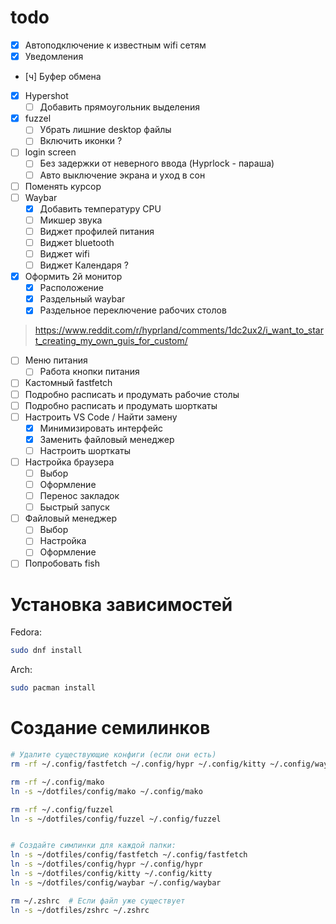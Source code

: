 # todo
- [x] Автоподключение к известным wifi сетям
- [x] Уведомления
- [ч] Буфер обмена
- [x] Hypershot
	- [ ] Добавить прямоугольник выделения
- [x] fuzzel
	- [ ] Убрать лишние desktop файлы
	- [ ] Включить иконки ?
- [ ] login screen
	- [ ] Без задержки от неверного ввода (Hyprlock - параша)
	- [ ] Авто выключение экрана и уход в сон
- [ ] Поменять курсор
- [ ] Waybar
	- [x] Добавить температуру CPU
	- [ ] Микшер звука
	- [ ] Виджет профилей питания
	- [ ] Виджет bluetooth
	- [ ] Виджет wifi 
	- [ ] Виджет Календаря ?
- [x] Оформить 2й монитор
	- [x] Расположение
	- [x] Раздельный waybar
	- [x] Раздельное переключение рабочих столов

>https://www.reddit.com/r/hyprland/comments/1dc2ux2/i_want_to_start_creating_my_own_guis_for_custom/
- [ ] Меню питания
	- [ ] Работа кнопки питания
- [ ] Кастомный fastfetch
- [ ] Подробно расписать и продумать рабочие столы
- [ ] Подробно расписать и продумать шорткаты
- [ ] Настроить VS Code / Найти замену
	- [x] Минимизировать интерфейс
	- [x] Заменить файловый менеджер
	- [ ] Настроить шорткаты
- [ ] Настройка браузера
	- [ ] Выбор
	- [ ] Оформление
	- [ ] Перенос закладок
	- [ ] Быстрый запуск
- [ ] Файловый менеджер
	- [ ] Выбор 
	- [ ] Настройка
	- [ ] Оформление
- [ ] Попробовать fish

# Установка зависимостей
Fedora:
```bash
sudo dnf install 
```
Arch:
```bash
sudo pacman install 
```

# Создание семилинков
```bash
# Удалите существующие конфиги (если они есть)
rm -rf ~/.config/fastfetch ~/.config/hypr ~/.config/kitty ~/.config/waybar

rm -rf ~/.config/mako
ln -s ~/dotfiles/config/mako ~/.config/mako

rm -rf ~/.config/fuzzel
ln -s ~/dotfiles/config/fuzzel ~/.config/fuzzel


# Создайте симлинки для каждой папки:
ln -s ~/dotfiles/config/fastfetch ~/.config/fastfetch
ln -s ~/dotfiles/config/hypr ~/.config/hypr
ln -s ~/dotfiles/config/kitty ~/.config/kitty
ln -s ~/dotfiles/config/waybar ~/.config/waybar

rm ~/.zshrc  # Если файл уже существует
ln -s ~/dotfiles/zshrc ~/.zshrc
```

